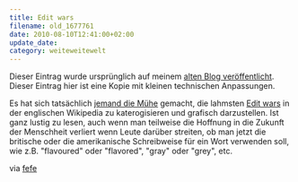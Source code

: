 ```yaml
---
title: Edit wars
filename: old_1677761
date: 2010-08-10T12:41:00+02:00
update_date:
category: weiteweitewelt
---
```

Dieser Eintrag wurde ursprünglich auf meinem [alten Blog veröffentlicht](https://stu.blogger.de/stories/1677761/). Dieser Eintrag hier ist eine Kopie mit kleinen technischen Anpassungen.

Es hat sich tatsächlich [jemand die Mühe](http://www.informationisbeautiful.net/visualizations/wikipedia-lamest-edit-wars/) gemacht, die lahmsten [Edit wars](http://en.wikipedia.org/wiki/Edit_war) in der englischen Wikipedia zu katerogisieren und grafisch darzustellen. Ist ganz lustig zu lesen, auch wenn man teilweise die Hoffnung in die Zukunft der Menschheit verliert wenn Leute darüber streiten, ob man jetzt die britische oder die amerikanische Schreibweise für ein Wort verwenden soll, wie z.B. "flavoured" oder "flavored", "gray" oder "grey", etc.

via [fefe](http://blog.fefe.de/?ts=b29eee98)
